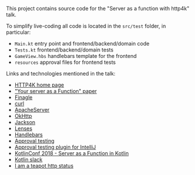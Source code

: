 This project contains source code for the "Server as a function with http4k" talk.

To simplify live-coding all code is located in the `src/test` folder, in particular:
 - `Main.kt` entry point and frontend/backend/domain code
 - `Tests.kt` frontend/backend/domain tests
 - `GameView.hbs` handlebars template for the frontend
 - `resources` approval files for frontend tests

Links and technologies mentioned in the talk:
 - [HTTP4K home page](https://www.http4k.org)
 - ["Your server as a Function" paper](https://monkey.org/~marius/funsrv.pdf) 
 - [Finagle](http://twitter.github.io/finagle)
 - [curl](https://en.wikipedia.org/wiki/CURL)
 - [ApacheServer](https://hc.apache.org/httpcomponents-core-ga)
 - [OkHttp](https://square.github.io/okhttp)
 - [Jackson](https://github.com/FasterXML/jackson)
 - [Lenses](https://scalac.io/scala-optics-lenses-with-monocle)
 - [Handlebars](https://handlebarsjs.com)
 - [Approval testing](http://www.oneeyedmen.com/tdd-v-testing-part3.html)
 - [Approval testing plugin for IntelliJ](https://plugins.jetbrains.com/plugin/9424-okey-doke-support)
 - [KotlinConf 2018 - Server as a Function in Kotlin](https://www.youtube.com/watch?v=vdxBNh1qx1Q) 
 - [Kotlin slack](https://surveys.jetbrains.com/s3/kotlin-slack-sign-up)
 - [I am a teapot http status](https://en.wikipedia.org/wiki/Hyper_Text_Coffee_Pot_Control_Protocol)
